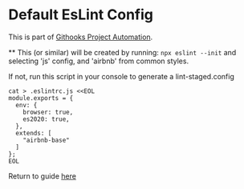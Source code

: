 # Default EsLint Config

This is part of [Githooks Project Automation](./../../../githooks-project-automation.md).

** This (or similar) will be created by running:  ```npx eslint --init``` and selecting 'js' config, and 'airbnb' from common styles.

If not, run this script in your console to generate a lint-staged.config

```
cat > .eslintrc.js <<EOL
module.exports = {
  env: {
    browser: true,
    es2020: true,
  },
  extends: [
    "airbnb-base"
  ]
};
EOL
```


Return to guide [here](./../../../githooks-project-automation.md#eslint)
